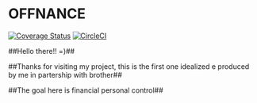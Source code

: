 # OFFNANCE
[![Coverage Status](https://coveralls.io/repos/github/Artur-Arantes/offnance/badge.svg?branch=main)](https://coveralls.io/github/Artur-Arantes/offnance?branch=main)
[![CircleCI](https://circleci.com/gh/Artur-Arantes/offnance/tree/main.svg?style=svg)](https://circleci.com/gh/Artur-Arantes/offnance/tree/main)

##Hello there!! =)##

##Thanks for visiting my project, this is the first one idealized e produced by me in partership with brother##

##The goal here is financial personal control##
